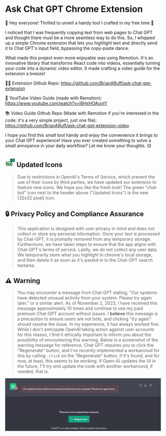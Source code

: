 # Ask Chat GPT Chrome Extension

🚀 Hey everyone! Thrilled to unveil a handy tool I crafted in my free time 🚀

I noticed that I was frequently copying text from web pages to Chat GPT and thought there must be a more seamless way to do this. So, I whipped up a simple Chrome extension that lets you highlight text and directly send it to Chat GPT's input field, bypassing the copy-paste dance.

What made this project even more enjoyable was using Remotion. It's an innovative library that transforms React code into videos, essentially turning your code into a dynamic video editor. It made crafting a video guide for the extension a breeze!

👩‍💻 Extension Github Repo: https://github.com/BrianARuff/ask-chat-gpt-extension

🎥 YoutTube Video Guide (made with Remotion): https://www.youtube.com/watch?v=I8HxHOAuylY

📚 Video Guide Github Repo (Made with Remotion if you're interested in the code; it's a very simple project, just one file): https://github.com/BrianARuff/ask-chat-gpt-extension-video

I hope you find this small tool handy and enjoy the convenience it brings to your Chat GPT experience! Have you ever created something to solve a small annoyance in your daily workflow? Let me know your thoughts. 😊

## **<img src="./icons/icon32.png" /> Updated Icons**

> Due to restrictions in OpenAI's Terms of Service, which prevent the use of their icons by third parties, we have updated our extension to feature new icons. We hope you like the fresh look! The green "chat-bot" icon next to the header above ("Updated Icons") is the new (32x32 pixel) icon.

## **🔒 Privacy Policy and Compliance Assurance**

> This application is designed with user privacy in mind and does not collect or store any personal information. Once your text is processed by Chat-GPT, it is promptly removed from any temporary storage. Furthermore, we have taken steps to ensure that the app aligns with Chat-GPT's terms of service. Lastly, we do not collect any user data. We temporarily store what you highlight in chrome's local storage, and then delete it as soon as it's pasted in to the Chat-GPT search textarea.

## **⚠️ Warning**

> You may encounter a message from Chat GPT stating, "Our systems have detected unusual activity from your system. Please try again later." or a similar alert. As of November 2, 2023, I have received this message approximately 10 times and continue to use my paid premium Chat-GPT account without issues. I **believe** this message is a precaution to ensure users are not bots, and clicking "try again" should resolve the issue. In my experience, it has always worked fine. While I don't anticipate OpenAI taking action against user accounts for this reason, I find it ethically important to inform you about the possibility of encountering this warning. Below is a screenshot of the warning message for reference. Chat GPT requires you to click the "Regenerate" button, and I've recently implemented a workaronud for this by calling `.click` on the "Regenerate" button, if it's found, and for now, at least, this seems to be working. If Open-AI updates the UI in the future, I"ll try and update the code with another workaround, if needed, that is.

![OpenAI Unusual Activity Warning](./detected-unusual-activity.jpg)
